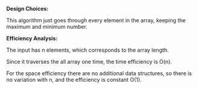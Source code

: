 
**Design Choices:**

This algorithm just goes through every element in the array, keeping the maximum and minimum number.


**Efficiency Analysis:**

The input has n elements, which corresponds to the array length.

Since it traverses the all array one time, the time efficiency is O(n).

For the space efficiency there are no additional data structures, so there is no variation with n, and the efficiency is constant O(1).
